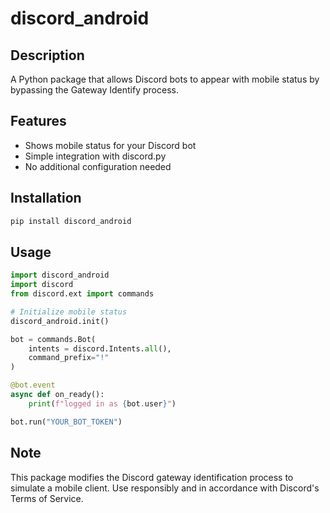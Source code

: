 # discord_android

## Description
A Python package that allows Discord bots to appear with mobile status by bypassing the Gateway Identify process.

## Features
- Shows mobile status for your Discord bot
- Simple integration with discord.py
- No additional configuration needed

## Installation
```bash
pip install discord_android
```

## Usage
```python
import discord_android
import discord
from discord.ext import commands

# Initialize mobile status
discord_android.init()

bot = commands.Bot(
    intents = discord.Intents.all(),
    command_prefix="!"
)

@bot.event
async def on_ready():
    print(f"logged in as {bot.user}")

bot.run("YOUR_BOT_TOKEN")
```

## Note
This package modifies the Discord gateway identification process to simulate a mobile client. Use responsibly and in accordance with Discord's Terms of Service.
